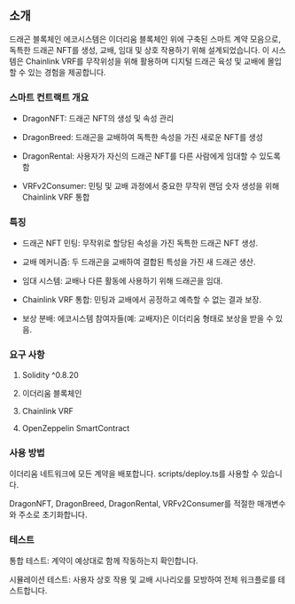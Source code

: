 ## 소개

드래곤 블록체인 에코시스템은 이더리움 블록체인 위에 구축된 스마트 계약 모음으로, 독특한 드래곤 NFT를 생성, 교배, 임대 및 상호 작용하기 위해 설계되었습니다. 이 시스템은 Chainlink VRF를 무작위성을 위해 활용하며 디지털 드래곤 육성 및 교배에 몰입할 수 있는 경험을 제공합니다.

### 스마트 컨트랙트 개요

- DragonNFT: 드래곤 NFT의 생성 및 속성 관리

- DragonBreed: 드래곤을 교배하여 독특한 속성을 가진 새로운 NFT를 생성

- DragonRental: 사용자가 자신의 드래곤 NFT를 다른 사람에게 임대할 수 있도록 함

- VRFv2Consumer: 민팅 및 교배 과정에서 중요한 무작위 랜덤 숫자 생성을 위해 Chainlink VRF 통합

### 특징

- 드래곤 NFT 민팅: 무작위로 할당된 속성을 가진 독특한 드래곤 NFT 생성.

- 교배 메커니즘: 두 드래곤을 교배하여 결합된 특성을 가진 새 드래곤 생산.

- 임대 시스템: 교배나 다른 활동에 사용하기 위해 드래곤을 임대.

- Chainlink VRF 통합: 민팅과 교배에서 공정하고 예측할 수 없는 결과 보장.

- 보상 분배: 에코시스템 참여자들(예: 교배자)은 이더리움 형태로 보상을 받을 수 있음.

### 요구 사항

1. Solidity ^0.8.20

2. 이더리움 블록체인

3. Chainlink VRF

4. OpenZeppelin SmartContract

### 사용 방법

이더리움 네트워크에 모든 계약을 배포합니다. scripts/deploy.ts를 사용할 수 있습니다. 

DragonNFT, DragonBreed, DragonRental, VRFv2Consumer를 적절한 매개변수와 주소로 초기화합니다.

### 테스트

통합 테스트: 계약이 예상대로 함께 작동하는지 확인합니다.

시뮬레이션 테스트: 사용자 상호 작용 및 교배 시나리오를 모방하여 전체 워크플로를 테스트합니다.
